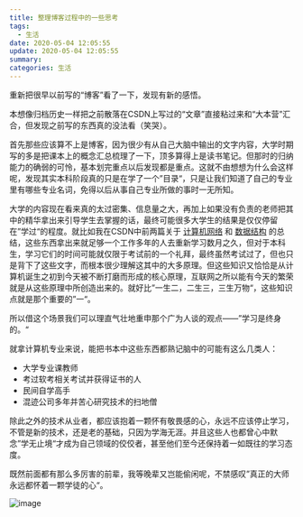 ```yaml
---
title: 整理博客过程中的一些思考
tags:
  - 生活
date: 2020-05-04 12:05:55
update: 2020-05-04 12:05:55
summary:
categories: 生活
---
```


重新把很早以前写的“博客”看了一下，发现有新的感悟。

<!--more-->

本想像归档历史一样把之前散落在CSDN上写过的“文章”直接粘过来和“大本营”汇合，但发现之前写的东西真的没法看（笑哭）。

首先那些应该算不上是博客，因为很少有从自己大脑中输出的文字内容，大学时期写的多是把课本上的概念汇总梳理了一下，顶多算得上是读书笔记。但那时的归纳能力的确弱的可怜，基本划完重点以后发现都是重点。这就不由想想为什么会这样呢，发现其实本科阶段真的只是在学了一个”目录“，只是让我们知道了自己的专业里有哪些专业名词，免得以后从事自己专业所做的事时一无所知。

大学的内容现在看来真的太过密集、信息量之大，再加上如果没有负责的老师把其中的精华拿出来引导学生去掌握的话，最终可能很多大学生的结果是仅仅停留在”学过“的程度。就比如我在CSDN中前两篇关于 [计算机网络](https://blog.csdn.net/sinat_16791487/article/details/40866613) 和 [数据结构](https://blog.csdn.net/sinat_16791487/article/details/42367347) 的总结，这些东西拿出来就足够一个工作多年的人去重新学习数月之久，但对于本科生，学习它们的时间可能就仅限于考试前的一个礼拜，最终虽然考试过了，但也只是背下了这些文字，而根本很少理解这其中的大多原理。但这些知识又恰恰是从计算机诞生之初到今天被不断打磨而形成的核心原理，互联网之所以能有今天的繁荣就是从这些原理中所创造出来的。就好比”一生二，二生三，三生万物“，这些知识点就是那个重要的”一“。

所以借这个场景我们可以理直气壮地重申那个广为人谈的观点——”学习是终身的。“

就拿计算机专业来说，能把书本中这些东西都熟记脑中的可能有这么几类人：

- 大学专业课教师
- 考过软考相关考试并获得证书的人
- 民间自学高手
- 混迹公司多年并苦心研究技术的扫地僧

除此之外的技术从业者，都应该抱着一颗怀有敬畏感的心，永远不应该停止学习，不管是新的技术，还是老的基础，只因为学海无涯。并且这些人也都曾心中默念”学无止境“才成为自己领域的佼佼者，甚至他们至今还保持着一如既往的学习态度。

既然前面都有那么多厉害的前辈，我等晚辈又岂能偷闲呢，不禁感叹”真正的大师永远都怀着一颗学徒的心“。

![image](https://user-images.githubusercontent.com/23159565/80947780-6d7b0600-8e23-11ea-85a3-9a991bee63aa.png)

